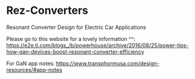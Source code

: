 # Rez-Converters
Resonant Converter Design for Electric Car Applications

Please go to this website for a lovely information ^^:
https://e2e.ti.com/blogs_/b/powerhouse/archive/2016/08/25/power-tips-how-gan-devices-boost-resonant-converter-efficiency

For GaN app notes:
https://www.transphormusa.com/design-resources/#app-notes